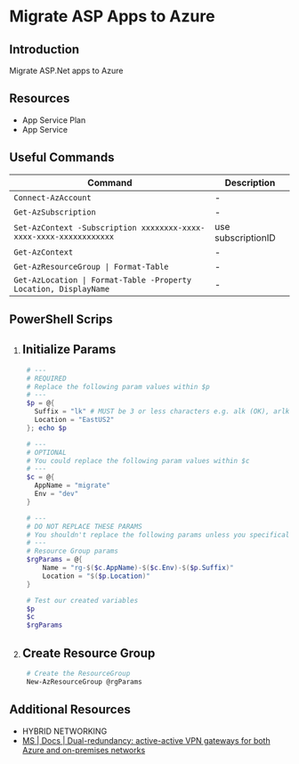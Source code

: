 # Migrate ASP Apps to Azure

## Introduction

Migrate ASP.Net apps to Azure

## Resources

- App Service Plan
- App Service

## Useful Commands

| Command                                                            | Description        |
| ------------------------------------------------------------------ | ------------------ |
| `Connect-AzAccount`                                                | -                  |
| `Get-AzSubscription`                                               | -                  |
| `Set-AzContext -Subscription xxxxxxxx-xxxx-xxxx-xxxx-xxxxxxxxxxxx` | use subscriptionID |
| `Get-AzContext`                                                    | -                  |
| `Get-AzResourceGroup \| Format-Table`                              | -                  |
| `Get-AzLocation \| Format-Table -Property Location, DisplayName`   | -                  |

## PowerShell Scrips

1. ## Initialize Params

   ```PowerShell
    # ---
    # REQUIRED
    # Replace the following param values within $p
    # ---
    $p = @{
      Suffix = "lk" # MUST be 3 or less characters e.g. alk (OK), arlk (NOT OK)
      Location = "EastUS2"
    }; echo $p

    # ---
    # OPTIONAL
    # You could replace the following param values within $c
    # ---
    $c = @{
      AppName = "migrate"
      Env = "dev"
    }

    # ---
    # DO NOT REPLACE THESE PARAMS
    # You shouldn't replace the following params unless you specifically require it
    # ---
    # Resource Group params
    $rgParams = @{
        Name = "rg-$($c.AppName)-$($c.Env)-$($p.Suffix)"
        Location = "$($p.Location)"
    }

    # Test our created variables
    $p
    $c
    $rgParams
   ```

2. ## Create Resource Group

   ```PowerShell
    # Create the ResourceGroup
    New-AzResourceGroup @rgParams
   ```

## Additional Resources

- HYBRID NETWORKING
- [MS | Docs | Dual-redundancy: active-active VPN gateways for both Azure and on-premises networks][1]

[1]: https://docs.microsoft.com/en-us/azure/vpn-gateway/vpn-gateway-highlyavailable#dual-redundancy-active-active-vpn-gateways-for-both-azure-and-on-premises-networks
